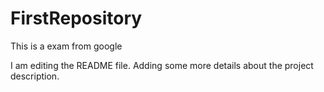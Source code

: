 # FirstRepository
This is a exam from google

I am editing the README file. Adding some more details about the project description.
